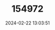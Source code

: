 ---
title: "154972"
category: "Parablennius zvonimiri"
draft: false
date: 2024-02-22 13:03:51
languages:
  English: ["Red Blenny", "Zvonimir's Blenny"]
  French: ["Blennie de Zvonimir"]
---